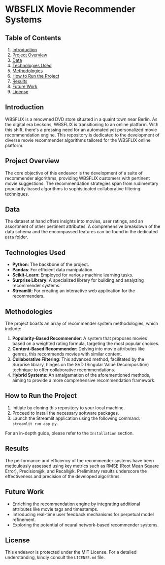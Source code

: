 # WBSFLIX Movie Recommender Systems

## Table of Contents
1. [Introduction](#introduction)
2. [Project Overview](#project-overview)
3. [Data](#data)
4. [Technologies Used](#technologies-used)
5. [Methodologies](#methodologies)
6. [How to Run the Project](#how-to-run-the-project)
7. [Results](#results)
8. [Future Work](#future-work)
9. [License](#license)

## Introduction

WBSFLIX is a renowned DVD store situated in a quaint town near Berlin. As the digital era beckons, WBSFLIX is transitioning to an online platform. With this shift, there's a pressing need for an automated yet personalized movie recommendation engine. This repository is dedicated to the development of diverse movie recommender algorithms tailored for the WBSFLIX online platform.

## Project Overview

The core objective of this endeavor is the development of a suite of recommender algorithms, providing WBSFLIX customers with pertinent movie suggestions. The recommendation strategies span from rudimentary popularity-based algorithms to sophisticated collaborative filtering techniques.

## Data

The dataset at hand offers insights into movies, user ratings, and an assortment of other pertinent attributes. A comprehensive breakdown of the data schema and the encompassed features can be found in the dedicated `Data` folder.

## Technologies Used

- **Python**: The backbone of the project.
- **Pandas**: For efficient data manipulation.
- **Scikit-Learn**: Employed for various machine learning tasks.
- **Surprise Library**: A specialized library for building and analyzing recommender systems.
- **Streamlit**: For creating an interactive web application for the recommenders.

## Methodologies

The project boasts an array of recommender system methodologies, which include:

1. **Popularity-Based Recommender**: A system that proposes movies based on a weighted rating formula, targeting the most popular choices.
2. **Content-Based Recommender**: Delving into movie attributes like genres, this recommends movies with similar content.
3. **Collaborative Filtering**: This advanced method, facilitated by the Surprise library, hinges on the SVD (Singular Value Decomposition) technique to offer collaborative recommendations.
4. **Hybrid Systems**: An amalgamation of the aforementioned methods, aiming to provide a more comprehensive recommendation framework.

## How to Run the Project

1. Initiate by cloning this repository to your local machine.
2. Proceed to install the necessary software packages.
3. Launch the Streamlit application using the following command: `streamlit run app.py`.

For an in-depth guide, please refer to the `Installation` section.

## Results

The performance and efficiency of the recommender systems have been meticulously assessed using key metrics such as RMSE (Root Mean Square Error), Precision@k, and Recall@k. Preliminary results underscore the effectiveness and precision of the developed algorithms.

## Future Work

- Enriching the recommendation engine by integrating additional attributes like movie tags and timestamps.
- Introducing real-time user feedback mechanisms for perpetual model refinement.
- Exploring the potential of neural network-based recommender systems.

## License

This endeavor is protected under the MIT License. For a detailed understanding, kindly consult the `LICENSE.md` file.
